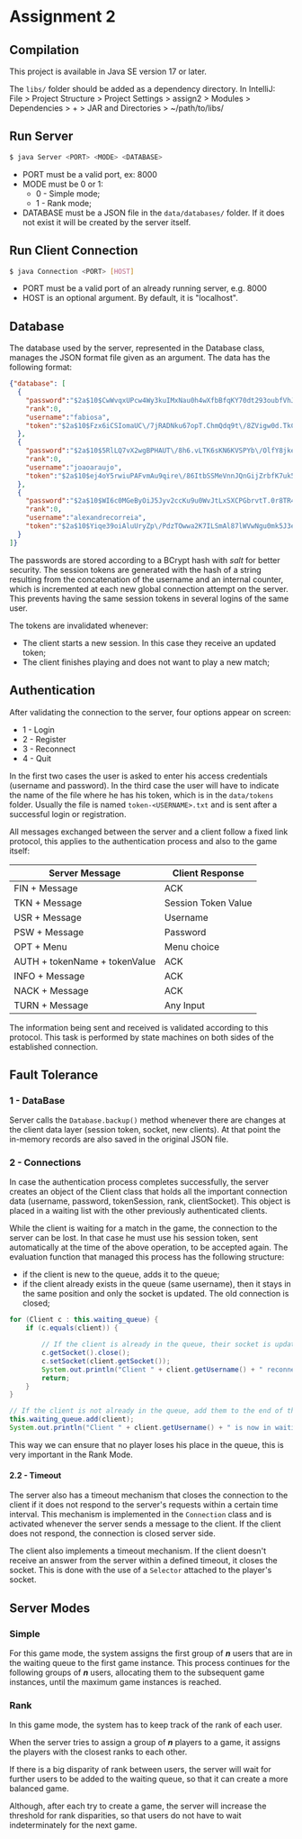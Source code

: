 # Assignment 2

## Compilation

This project is available in Java SE version 17 or later.

The `libs/` folder should be added as a dependency directory.
In IntelliJ:<br>
File > Project Structure > Project Settings > assign2 > Modules > Dependencies > + > JAR and Directories > ~/path/to/libs/

## Run Server

```bash
$ java Server <PORT> <MODE> <DATABASE>
```

- PORT must be a valid port, ex: 8000
- MODE must be 0 or 1:
  - 0 - Simple mode;
  - 1 - Rank mode;
- DATABASE must be a JSON file in the `data/databases/` folder. If it does not exist it will be created by the server itself.

## Run Client Connection

```bash
$ java Connection <PORT> [HOST]
```

- PORT must be a valid port of an already running server, e.g. 8000
- HOST is an optional argument. By default, it is "localhost".

## Database

The database used by the server, represented in the Database class, manages the JSON format file given as an argument. The data has the following format:

```json
{"database": [
  {
    "password":"$2a$10$CwWvqxUPcw4Wy3kuIMxNau0h4wXfbBfqKY70dt293oubfVhJvKRO2",
    "rank":0,
    "username":"fabiosa",
    "token":"$2a$10$Fzx6iCSIomaUC\/7jRADNku67opT.ChmQdq9t\/8ZVigw0d.TkC.DXO"
  },
  { 
    "password":"$2a$10$5RlLQ7vX2wgBPHAUT\/8h6.vLTK6sKN6KVSPYb\/OlfY8jkelGGO9Vi",
    "rank":0,
    "username":"joaoaraujo",
    "token":"$2a$10$ej4oY5rwiuPAFvmAu9qire\/86ItbSSMeVnnJQnGijZrbfK7uk56OG"
  },
  {
    "password":"$2a$10$WI6c0MGeByOiJ5Jyv2ccKu9u0WvJtLxSXCPGbrvtT.0r8TR4TeVke",
    "rank":0,
    "username":"alexandrecorreia",
    "token":"$2a$10$Yiqe39oiAluUryZp\/PdzTOwwa2K7ILSmAl87lWVwNgu0mk5J3emeC"
  }
]}
```

The passwords are stored according to a BCrypt hash with *salt* for better security. The session tokens are generated with the hash of a string resulting from the concatenation of the username and an internal counter, which is incremented at each new global connection attempt on the server. This prevents having the same session tokens in several logins of the same user.<br>

The tokens are invalidated whenever:
- The client starts a new session. In this case they receive an updated token;
- The client finishes playing and does not want to play a new match;

## Authentication

After validating the connection to the server, four options appear on screen:
- 1 - Login
- 2 - Register
- 3 - Reconnect
- 4 - Quit

In the first two cases the user is asked to enter his access credentials (username and password).
In the third case the user will have to indicate the name of the file where he has his token, which is in the `data/tokens` folder. Usually the file is named `token-<USERNAME>.txt` and is sent after a successful login or registration.

All messages exchanged between the server and a client follow a fixed link protocol, this applies to the authentication process and also to the game itself:

| **Server Message**            | **Client Response** |
|-------------------------------|---------------------|
| FIN + Message                 | ACK                 |
| TKN + Message                 | Session Token Value |
| USR + Message                 | Username            |
| PSW + Message                 | Password            |
| OPT + Menu                    | Menu choice         |
| AUTH + tokenName + tokenValue | ACK                 |
| INFO + Message                | ACK                 |
| NACK + Message                | ACK                 |
| TURN + Message                | Any Input           |

The information being sent and received is validated according to this protocol. This task is performed by state machines on both sides of the established connection.

## Fault Tolerance

### 1 - DataBase

Server calls the `Database.backup()` method whenever there are changes at the client data layer (session token, socket, new clients). At that point the in-memory records are also saved in the original JSON file.

### 2 - Connections

In case the authentication process completes successfully, the server creates an object of the Client class that holds all the important connection data (username, password, tokenSession, rank, clientSocket). This object is placed in a waiting list with the other previously authenticated clients. 

While the client is waiting for a match in the game, the connection to the server can be lost. In that case he must use his session token, sent automatically at the time of the above operation, to be accepted again.
The evaluation function that managed this process has the following structure:
- if the client is new to the queue, adds it to the queue;
- if the client already exists in the queue (same username), then it stays in the same position and only the socket is updated. The old connection is closed;

```java
for (Client c : this.waiting_queue) {
    if (c.equals(client)) {

        // If the client is already in the queue, their socket is updated with the new one
        c.getSocket().close();
        c.setSocket(client.getSocket());
        System.out.println("Client " + client.getUsername() + " reconnected. Queue size: " + this.waiting_queue.size());
        return;
    }
}

// If the client is not already in the queue, add them to the end of the queue
this.waiting_queue.add(client);
System.out.println("Client " + client.getUsername() + " is now in waiting queue. Queue size: " + this.waiting_queue.size());
```

This way we can ensure that no player loses his place in the queue, this is very important in the Rank Mode.

#### 2.2 - Timeout

The server also has a timeout mechanism that closes the connection to the client if it does not respond to the server's requests within a certain time interval. This mechanism is implemented in the `Connection` class and is activated whenever the server sends a message to the client. If the client does not respond, the connection is closed server side.

The client also implements a timeout mechanism. If the client doesn't receive an answer from the server within a defined timeout, it closes the socket. This is done with the use of a `Selector` attached to the player's socket.

## Server Modes

### Simple

For this game mode, the system assigns the first group of ***n*** users that are in the waiting queue to the first game instance. This process continues for the following groups of ***n*** users, allocating them to the subsequent game instances, until the maximum game instances is reached.

### Rank

In this game mode, the system has to keep track of the rank of each user. 

When the server tries to assign a group of ***n*** players to a game, it assigns the players with the closest ranks to each other. 

If there is a big disparity of rank between users, the server will wait for further users to be added to the waiting queue, so that it can create a more balanced game. 

Although, after each try to create a game, the server will increase the threshold for rank disparities, so that users do not have to wait indeterminately for the next game.

